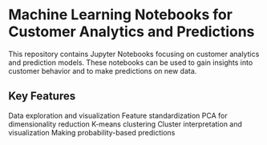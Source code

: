# Machine Learning Notebooks for Customer Analytics and Predictions

This repository contains Jupyter Notebooks focusing on customer analytics and prediction models. These notebooks can be used to gain insights into customer behavior and to make predictions on new data.

## Key Features
Data exploration and visualization
Feature standardization
PCA for dimensionality reduction
K-means clustering
Cluster interpretation and visualization
Making probability-based predictions
